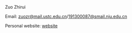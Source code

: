 Zuo Zhirui

Email: zuozr@mail.ustc.edu.cn/191300087@smail.nju.edu.cn

Personal website: [website](https://deathpolca.github.io/)
<!--
**DeathPolca/DeathPolca** is a ✨ _special_ ✨ repository because its `README.md` (this file) appears on your GitHub profile.

Here are some ideas to get you started:

- 🔭 I’m currently working on ...
- 🌱 I’m currently learning ...
- 👯 I’m looking to collaborate on ...
- 🤔 I’m looking for help with ...
- 💬 Ask me about ...
- 📫 How to reach me: ...
- 😄 Pronouns: ...
- ⚡ Fun fact: ...
-->
